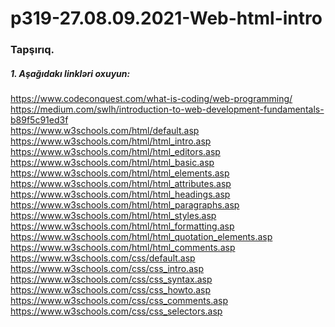 # p319-27.08.09.2021-Web-html-intro



### Tapşırıq.



##### 1. Aşağıdakı linkləri oxuyun:
https://www.codeconquest.com/what-is-coding/web-programming/<br />
https://medium.com/swlh/introduction-to-web-development-fundamentals-b89f5c91ed3f<br />
https://www.w3schools.com/html/default.asp<br />
https://www.w3schools.com/html/html_intro.asp<br />
https://www.w3schools.com/html/html_editors.asp<br />
https://www.w3schools.com/html/html_basic.asp<br />
https://www.w3schools.com/html/html_elements.asp<br />
https://www.w3schools.com/html/html_attributes.asp<br />
https://www.w3schools.com/html/html_headings.asp<br />
https://www.w3schools.com/html/html_paragraphs.asp<br />
https://www.w3schools.com/html/html_styles.asp<br />
https://www.w3schools.com/html/html_formatting.asp<br />
https://www.w3schools.com/html/html_quotation_elements.asp<br />
https://www.w3schools.com/html/html_comments.asp<br />
https://www.w3schools.com/css/default.asp<br />
https://www.w3schools.com/css/css_intro.asp<br />
https://www.w3schools.com/css/css_syntax.asp<br />
https://www.w3schools.com/css/css_howto.asp<br />
https://www.w3schools.com/css/css_comments.asp<br />
https://www.w3schools.com/css/css_selectors.asp<br />

